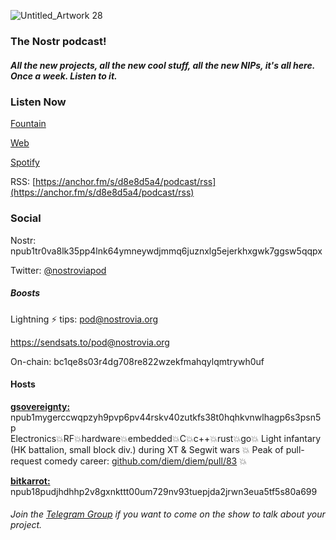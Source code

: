    
![Untitled_Artwork 28](https://user-images.githubusercontent.com/8143945/210556301-8cac9d9d-40bd-4e78-90a1-56909d589521.png)

### The Nostr podcast!

##### All the new projects, all the new cool stuff, all the new NIPs, it's all here. Once a week. Listen to it.

### Listen Now
[Fountain](https://fountain.fm/show/EHr7oroKVhkIAWNTGGRn)

[Web](https://anchor.fm/nostrovia)

[Spotify](https://open.spotify.com/show/3FKrua9rST5DDKv0WeAqWn)  
   
RSS: [https://anchor.fm/s/d8e8d5a4/podcast/rss](https://anchor.fm/s/d8e8d5a4/podcast/rss)  

### Social

Nostr: npub1tr0va8lk35pp4lnk64ymneywdjmmq6juznxlg5ejerkhxgwk7ggsw5qqpx

Twitter: [@nostroviapod](https://twitter.com/nostroviapod)

##### Boosts

Lightning ⚡️ tips: pod@nostrovia.org

https://sendsats.to/pod@nostrovia.org

On-chain: bc1qe8s03r4dg708re822wzekfmahqylqmtrywh0uf


#### Hosts  
[**gsovereignty:**](https://iris.to/gsovereignty@nostrovia.org) npub1mygerccwqpzyh9pvp6pv44rskv40zutkfs38t0hqhkvnwlhagp6s3psn5p   
Electronics💥RF💥hardware💥embedded💥C💥c++💥rust💥go💥 Light infantary (HK battalion, small block div.) during XT & Segwit wars 💥 Peak of pull-request comedy career: [github.com/diem/diem/pull/83](https://github.com/diem/diem/pull/83) 💥

[**bitkarrot:**](https://iris.to/bitkarrot@lnaddy.com) npub18pudjhdhhp2v8gxnkttt00um729nv93tuepjda2jrwn3eua5tf5s80a699  

###### Join the [Telegram Group](https://t.me/nostroviadispatch) if you want to come on the show to talk about your project.
